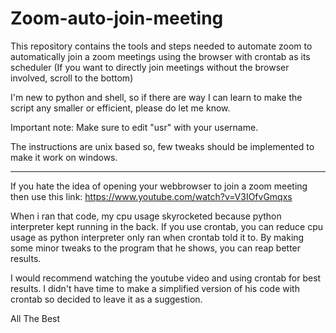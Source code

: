 # Zoom-auto-join-meeting
This repository contains the tools and steps needed to automate zoom to automatically join a zoom meetings using the browser with crontab as its scheduler
(If you want to directly join meetings without the browser involved, scroll to the bottom)

I'm new to python and shell, so if there are way I can learn to make the script any smaller or efficient, please do let me know.

Important note: Make sure to edit "usr" with your username.

The instructions are unix based so, few tweaks should be implemented to make it work on windows.

------------------------------------------------------------------------------

If you hate the idea of opening your webbrowser to join a zoom meeting then use this link: https://www.youtube.com/watch?v=V3IOfvGmqxs
    
When i ran that code, my cpu usage skyrocketed because python interpreter kept running in the back. If you use crontab, you can reduce cpu usage as python interpreter only ran when crontab told it to. By making some minor tweaks to the program that he shows, you can reap better results. 
    
I would recommend watching the youtube video and using crontab for best results. I didn't have time to make a simplified version of his code with crontab so decided to leave it as a suggestion.

All The Best
